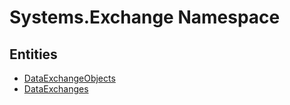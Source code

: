 ﻿---
uid: Systems.Exchange
---
# Systems.Exchange Namespace

## Entities
- [DataExchangeObjects](Systems.Exchange.DataExchangeObjects.md)  
- [DataExchanges](Systems.Exchange.DataExchanges.md)  

